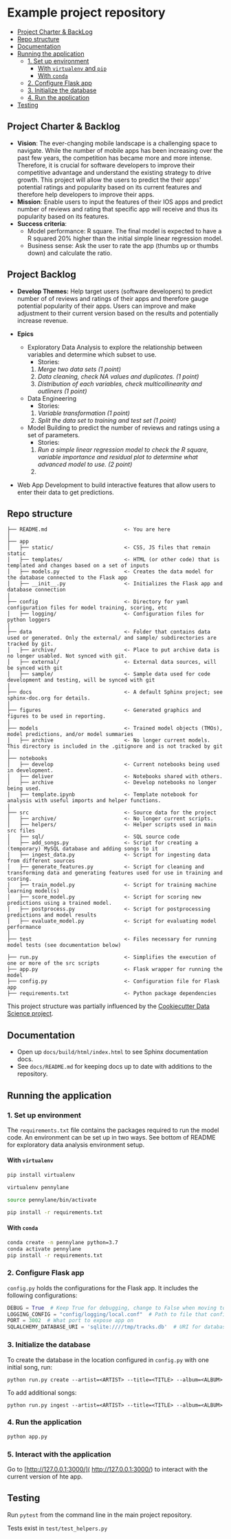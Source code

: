 # Example project repository

<!-- toc -->

- [Project Charter & BackLog](#project-charter)
- [Repo structure](#repo-structure)
- [Documentation](#documentation)
- [Running the application](#running-the-application)
  * [1. Set up environment](#1-set-up-environment)
    + [With `virtualenv` and `pip`](#with-virtualenv-and-pip)
    + [With `conda`](#with-conda)
  * [2. Configure Flask app](#2-configure-flask-app)
  * [3. Initialize the database](#3-initialize-the-database)
  * [4. Run the application](#4-run-the-application)
- [Testing](#testing)

<!-- tocstop -->

## Project Charter & Backlog

 - **Vision**: The ever-changing mobile landscape is a challenging space to navigate. While the number of mobile apps has been increasing over the past few years, the competition has became more and more intense. Therefore, it is crucial for software developers to improve their competitive advantage and understand the existing strategy to drive growth. This project will allow the users to predict the their apps' potential ratings and popularity based on its current features and therefore help developers to improve their apps.
 - **Mission**: Enable users to input the features of their IOS apps and predict number of reviews and rating that specific app will receive and thus its popularity based on its features.
 - **Success criteria**: 
   - Model performance: R square. The final model is expected to have a R squared 20% higher than the initial simple linear regression model.
   - Business sense: Ask the user to rate the app (thumbs up or thumbs down) and calculate the ratio.

## Project Backlog

- **Develop Themes:** Help target users (software developers) to predict number of of reviews and ratings of their apps and therefore gauge potential popularity of their apps. Users can improve and make adjustment to their current version based on the results and potentially increase revenue.
- **Epics**
	-  Exploratory Data Analysis to explore the relationship between variables and determine which subset to use.
		- Stories:
		1. *Merge two data sets (1 point)*
		2. *Data cleaning, check NA values and duplicates. (1 point)*
		3. *Distribution of each variables, check multicollinearity and outliners (1 point)*
	- Data Engineering
		- Stories:
		1. *Variable transformation (1 point)*
		2. *Split the data set to training and test set (1 point)*
	- Model Building to predict the number of reviews and ratings using a set of parameters.
		- Stories:
		1. *Run a simple linear regression model to check the R square, variable importance and residual plot to determine what advanced model to use. (2 point)*
		2.

- Web App Development to build interactive features that allow users to enter their data to get predictions.

## Repo structure 

```
├── README.md                         <- You are here
│
├── app
│   ├── static/                       <- CSS, JS files that remain static 
│   ├── templates/                    <- HTML (or other code) that is templated and changes based on a set of inputs
│   ├── models.py                     <- Creates the data model for the database connected to the Flask app 
│   ├── __init__.py                   <- Initializes the Flask app and database connection
│
├── config                            <- Directory for yaml configuration files for model training, scoring, etc
│   ├── logging/                      <- Configuration files for python loggers
│
├── data                              <- Folder that contains data used or generated. Only the external/ and sample/ subdirectories are tracked by git. 
│   ├── archive/                      <- Place to put archive data is no longer usabled. Not synced with git. 
│   ├── external/                     <- External data sources, will be synced with git
│   ├── sample/                       <- Sample data used for code development and testing, will be synced with git
│
├── docs                              <- A default Sphinx project; see sphinx-doc.org for details.
│
├── figures                           <- Generated graphics and figures to be used in reporting.
│
├── models                            <- Trained model objects (TMOs), model predictions, and/or model summaries
│   ├── archive                       <- No longer current models. This directory is included in the .gitignore and is not tracked by git
│
├── notebooks
│   ├── develop                       <- Current notebooks being used in development.
│   ├── deliver                       <- Notebooks shared with others. 
│   ├── archive                       <- Develop notebooks no longer being used.
│   ├── template.ipynb                <- Template notebook for analysis with useful imports and helper functions. 
│
├── src                               <- Source data for the project 
│   ├── archive/                      <- No longer current scripts.
│   ├── helpers/                      <- Helper scripts used in main src files 
│   ├── sql/                          <- SQL source code
│   ├── add_songs.py                  <- Script for creating a (temporary) MySQL database and adding songs to it 
│   ├── ingest_data.py                <- Script for ingesting data from different sources 
│   ├── generate_features.py          <- Script for cleaning and transforming data and generating features used for use in training and scoring.
│   ├── train_model.py                <- Script for training machine learning model(s)
│   ├── score_model.py                <- Script for scoring new predictions using a trained model.
│   ├── postprocess.py                <- Script for postprocessing predictions and model results
│   ├── evaluate_model.py             <- Script for evaluating model performance 
│
├── test                              <- Files necessary for running model tests (see documentation below) 

├── run.py                            <- Simplifies the execution of one or more of the src scripts 
├── app.py                            <- Flask wrapper for running the model 
├── config.py                         <- Configuration file for Flask app
├── requirements.txt                  <- Python package dependencies 
```
This project structure was partially influenced by the [Cookiecutter Data Science project](https://drivendata.github.io/cookiecutter-data-science/).

## Documentation
 
* Open up `docs/build/html/index.html` to see Sphinx documentation docs. 
* See `docs/README.md` for keeping docs up to date with additions to the repository.

## Running the application 
### 1. Set up environment 

The `requirements.txt` file contains the packages required to run the model code. An environment can be set up in two ways. See bottom of README for exploratory data analysis environment setup. 

#### With `virtualenv`

```bash
pip install virtualenv

virtualenv pennylane

source pennylane/bin/activate

pip install -r requirements.txt

```
#### With `conda`

```bash
conda create -n pennylane python=3.7
conda activate pennylane
pip install -r requirements.txt

```

### 2. Configure Flask app 

`config.py` holds the configurations for the Flask app. It includes the following configurations:

```python
DEBUG = True  # Keep True for debugging, change to False when moving to production 
LOGGING_CONFIG = "config/logging/local.conf"  # Path to file that configures Python logger
PORT = 3002  # What port to expose app on 
SQLALCHEMY_DATABASE_URI = 'sqlite:////tmp/tracks.db'  # URI for database that contains tracks

```


### 3. Initialize the database 

To create the database in the location configured in `config.py` with one initial song, run: 

`python run.py create --artist=<ARTIST> --title=<TITLE> --album=<ALBUM>`

To add additional songs:

`python run.py ingest --artist=<ARTIST> --title=<TITLE> --album=<ALBUM>`


### 4. Run the application 
 
 ```bash
 python app.py 
 ```

### 5. Interact with the application 

Go to [http://127.0.0.1:3000/]( http://127.0.0.1:3000/) to interact with the current version of hte app. 

## Testing 

Run `pytest` from the command line in the main project repository. 


Tests exist in `test/test_helpers.py`
<!--stackedit_data:
eyJoaXN0b3J5IjpbLTQxNTU1ODI4MywtMjA2MzYzMDYxM119
-->